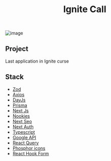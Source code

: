 <h1 align="center">Ignite Call</h1>
<br/>

![image](https://user-images.githubusercontent.com/53982668/211230953-a6c211a9-2a32-4c39-b147-ffa292d2871c.png)

<h2>Project</h2>
<p>Last application in Ignite curse</p>

<h2>Stack</h2>
<ul>
  <li><a href="https://github.com/colinhacks/zod">Zod</a></li>
  <li><a href="https://axios-http.com/ptbr/docs/intro">Axios</a></li>
  <li><a href="https://day.js.org/">DayJs</a></li>
  <li><a href="https://www.prisma.io/">Prisma</a></li>
  <li><a href="https://nextjs.org/">Next Js</a></li>
  <li><a href="https://github.com/maticzav/nookies">Nookies</a></li>
  <li><a href="https://github.com/garmeeh/next-seo">Next Seo</a></li>
  <li><a href="https://next-auth.js.org/">Next Auth</a></li>
  <li><a href="https://www.typescriptlang.org/">Typescript</a></li>
  <li><a href="https://cloud.google.com/apis?utm_source=google&utm_medium=cpc&utm_campaign=latam-BR-all-pt-dr-SKWS-all-all-trial-p-dr-1605194-LUAC0015755&utm_content=text-ad-none-any-DEV_c-CRE_534667502763-ADGP_Hybrid%20%7C%20SKWS%20-%20PHR%20%7C%20Txt%20~%20API-Management_General-KWID_43700065166693636-kwd-152051905&utm_term=KW_api-ST_API&gclid=CjwKCAiAleOeBhBdEiwAfgmXf1Z6kFEyt1kkOjEvSclRD_V7c9j6TtPMqK4m99DYBn1cWQYuEHKX_RoCYa8QAvD_BwE&gclsrc=aw.ds">Google API</a></li>
  <li><a href="https://react-query-v3.tanstack.com/">React Query</a></li>
  <li><a href="https://phosphoricons.com/">Phosphor icons</a></li>
  <li><a href="https://react-hook-form.com/">React Hook Form</a></li>
</ul>



